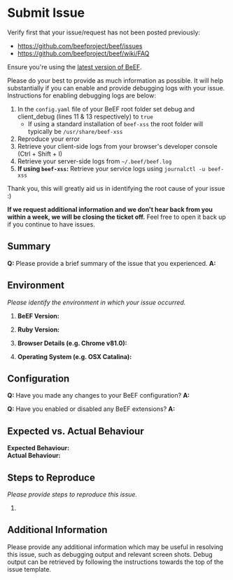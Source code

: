 # Submit Issue

Verify first that your issue/request has not been posted previously:

* https://github.com/beefproject/beef/issues
* https://github.com/beefproject/beef/wiki/FAQ

Ensure you're using the [latest version of BeEF](https://github.com/beefproject/beef/releases/tag/v0.5.2.0).

Please do your best to provide as much information as possible. It will help substantially if you can enable and provide debugging logs with your issue. Instructions for enabling debugging logs are below:

1. In the `config.yaml` file of your BeEF root folder set debug and client_debug (lines 11 & 13 respectively) to `true`
   * If using a standard installation of `beef-xss` the root folder will typically be `/usr/share/beef-xss`
2. Reproduce your error
3. Retrieve your client-side logs from your browser's developer console (Ctrl + Shift + I)
4. Retrieve your server-side logs from `~/.beef/beef.log`
5. **If using `beef-xss`:** Retrieve your service logs using `journalctl -u beef-xss`

Thank you, this will greatly aid us in identifying the root cause of your issue :)

**If we request additional information and we don't hear back from you within a week, we will be closing the ticket off.**
Feel free to open it back up if you continue to have issues. 

## Summary

**Q:** Please provide a brief summary of the issue that you experienced.
**A:**

## Environment

*Please identify the environment in which your issue occurred.*

1. **BeEF Version:**

2. **Ruby Version:**

3. **Browser Details (e.g. Chrome v81.0):**

4. **Operating System (e.g. OSX Catalina):**


## Configuration

**Q:** Have you made any changes to your BeEF configuration? 
**A:**

**Q:** Have you enabled or disabled any BeEF extensions?
**A:**

## Expected vs. Actual Behaviour

**Expected Behaviour:** 
<br />
**Actual Behaviour:**
<br />

## Steps to Reproduce

*Please provide steps to reproduce this issue.*

1.


## Additional Information

Please provide any additional information which may be useful in resolving this issue, such as debugging output and relevant screen shots. Debug output can be retrieved by following the instructions towards the top of the issue template.
